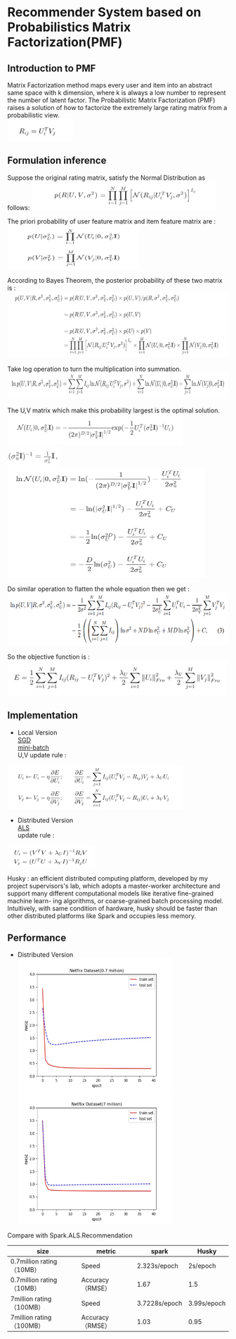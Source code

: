 # Recommender System based on Probabilistics Matrix Factorization(PMF)

## Introduction to PMF
Matrix Factorization method maps every user and item into an abstract same space with k dimension, where k is always a low number to represent the number of latent factor.
The Probabilistic Matrix Factorization (PMF) raises a solution of how to factorize the extremely large rating matrix from a probabilistic view.\
<img src="https://raw.githubusercontent.com/chenyb59/Machine-learning/master/recsys/pic/WechatIMG15.png" width="150" height="50">

## Formulation inference
Suppose the original rating matrix,  satisfy the Normal Distribution as follows:
<img src="https://raw.githubusercontent.com/chenyb59/Machine-learning/master/recsys/pic/61550810911_.pic.jpg" width="420" height="65">

The priori probability of user feature matrix and item feature matrix are :\
<img src="https://raw.githubusercontent.com/chenyb59/Machine-learning/master/recsys/pic/71550810919_.pic.jpg" width="300" height="100">

According to Bayes Theorem, the posterior probability of these two matrix is : 
<img src="https://raw.githubusercontent.com/chenyb59/Machine-learning/master/recsys/pic/81550810930_.pic.jpg" width="700" height="150">

Take log operation to turn the multiplication into summation.
<img src="https://raw.githubusercontent.com/chenyb59/Machine-learning/master/recsys/pic/91550810940_.pic.jpg" width="750" height="60">

The U,V matrix which make this probability largest is the optimal solution. 
<img src="https://raw.githubusercontent.com/chenyb59/Machine-learning/master/recsys/pic/101550810951_.pic.jpg" width="400" height="70">\
   <img src="https://raw.githubusercontent.com/chenyb59/Machine-learning/master/recsys/pic/111550811114_.pic.jpg" width="120" height="45">\
<img src="https://raw.githubusercontent.com/chenyb59/Machine-learning/master/recsys/pic/121550811125_.pic.jpg" width="450" height="250">

Do similar operation to flatten the whole equation then we get :
<img src="https://raw.githubusercontent.com/chenyb59/Machine-learning/master/recsys/pic/131550811147_.pic_hd.jpg" width="600" height="120">

So the objective function is : \
<img src="https://raw.githubusercontent.com/chenyb59/Machine-learning/master/recsys/pic/141550811177_.pic.jpg" width="500" height="80">


## Implementation
- Local Version\
[SGD](https://github.com/chenyb59/Machine-learning/tree/master/recsys/sgd_version)\
[mini-batch](https://github.com/chenyb59/Machine-learning/tree/master/recsys/batch_version)\
U,V update rule : 
<img src="https://raw.githubusercontent.com/chenyb59/Machine-learning/master/recsys/pic/161550817151_.pic.jpg" width="400" height="100">

- Distributed Version\
[ALS](https://github.com/chenyb59/Machine-learning/tree/master/recsys/husky_version)\
update rule :
<img src="https://github.com/chenyb59/Machine-learning/blob/master/recsys/pic/171550817176_.pic.jpg" width="200" height="50">

Husky : an efficient distributed computing platform, developed by my project supervisors's lab, which adopts a master-worker architecture and support many different computational models like iterative fine-grained machine learn- ing algorithms, or coarse-grained batch processing model.
Intuitively, with same condition of hardware, husky should be faster than other distributed platforms like Spark and occupies less memory.

## Performance
- Distributed Version\
<img src="https://raw.githubusercontent.com/chenyb59/Machine-learning/master/recsys/pic/rmse.jpg" width="350" height="300"><img src="https://github.com/chenyb59/Machine-learning/blob/master/recsys/pic/rmse_100.jpg" width="350" height="300">

Compare with Spark.ALS.Recommendation

size | metric | spark | Husky
---  | ---    | ---   | ---
0.7million rating（10MB）| Speed | 2.323s/epoch | 2s/epoch
0.7million rating（10MB）| Accuracy（RMSE）| 1.67 | 1.5
7million rating（100MB）| Speed | 3.7228s/epoch | 3.99s/epoch
7million rating（100MB）| Accuracy（RMSE）| 1.03 | 0.95
 
